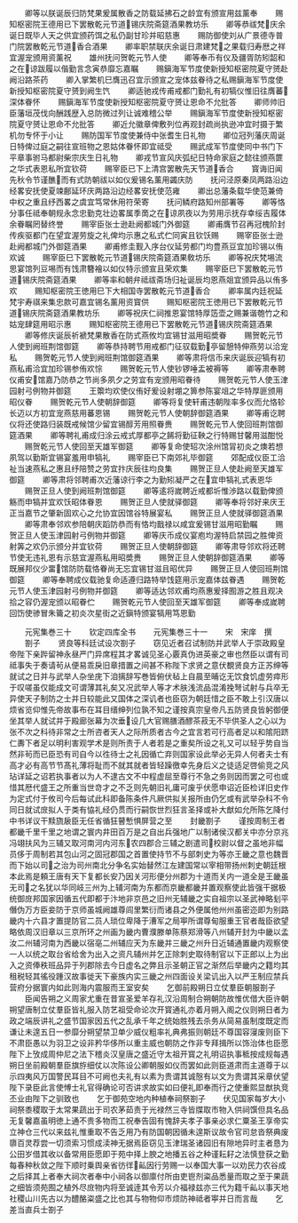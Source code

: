 <!-- { "loadSidebar": true } -->
　　卿等以朕诞辰归防梵果爰属散香之防载延拂石之龄宜有颁宣用兹薰奉
　　赐知枢密院王德用已下罢散乾元节道锡庆院斋筵酒果教坊乐
　　卿等恭祓梵庆余诞日既毕人天之供宜颁药饵之私仍副甘珍并昭慈惠
　　赐防御使刘从广景德寺普门院罢散乾元节道香合酒果
　　卿率职禁联庆余诞日肃建梵之果载归寿厯之祥宜渥宠颁用资薰祝
　　雄州抚问贺乾元节人使
　　卿等奉币有仪及疆胥防矧韶和之在谅跋履以偕勤言念寅恭靡忘嘉瞩
　　赐鎭海军节度使新授知枢密院夏守赟赴阙沿路茶药
　　卿入掌繁机巳膺迅召宜示颁宣之宠体兹眷待之私赐鎭海军节度使新授知枢密院夏守赟到阙生饩
　　卿适驰戎传甫戒都门勤礼有初犒仪惟旧往膺蕃深体眷怀
　　赐鎭海军节度使新授知枢密院夏守赟让恩命不允批答
　　卿师帅旧臣藩垣茂伐向酬践歴入总防微过列让诚难稽公举
　　赐鎭海军节度使新授知枢密院夏守赟让恩命不允批答
　　卿近允徽章俾敷列位再观封疏尚执逊冲宜时摄于繁机勿专怀于小让
　　赐防国军节度使兼侍中张耆生日礼物
　　卿位冠列藩庆周诞日特俾过庭之嗣往宣班物之恩姑体眷怀即宜祗受
　　赐武成军节度使同中书门下平章事驸马都尉柴宗庆生日礼物
　　卿戎节宣风庆弧纪日特命家庭之懿往颁燕篚之华式表恩私所宜钦荷
　　赐宰臣已下上清宫罢散先天节道香合
　　寳诲旧闻先秋令节谨醮而有式防朝祓以如仪爰锡名薰用蠲庆防
　　抚问泾原秦凤两路沿边经畧安抚使夏竦鄜延环庆两路沿边经畧安抚使范雍
　　卿出总藩条载华使范兼倚中权之重且纾西畧之虞宜笃常休用符荣寄
　　抚问鳞府路知州部署等
　　卿等恪分事任祗奉朝规永念忠勤克壮边畧属季啇之在谅夙夜以为劳用示抚存幸绥吉履体余眷瞩罔替终誉
　　赐宰臣张士逊赴阙都城门外御筵
　　卿甫膺节召再冠槐阶封传疾驱都门在望宜渥劳旋之礼俾均示惠之私式伫同寅且钦饫赐
　　赐宰臣张士逊赴阙都城门外御筵酒果
　　卿甫修圭觐入序台仪延劳都门均豊燕豆宜加珍锡以侑欢诚
　　赐宰臣巳下罢散乾元节道锡庆院斋筵酒果敎坊乐
　　卿等祝庆梵埸流思宴馆列豆埸而有饯肃簪襘以如仪特示颁宣且荣欢集
　　赐宰臣巳下罢散乾元节道锡庆院斋筵酒果
　　卿等率和朝弁祗祓斋场归祉诞辰均恩燕爼宜颁异品以侑多欢
　　赐知枢密院王徳用巳下大相国寺罢散乾元节道香合
　　卿率属内廷祝延梵宇寿祺来集忠款可嘉宜锡名薰用资寳供
　　赐知枢密院王徳用已下罢散乾元节道锡庆院斋筵酒果教坊乐
　　卿等祝庆仁祠推恩宴馆特厚笾壶之赐兼谐匏竹之和姑宠肆筵用昭示惠
　　赐知枢密院王德用已下罢散乾元节道锡庆院斋筵酒果
　　卿等修庆诞辰祈褫梵果散香在防式燕攸均宜锡甘滋用昭奬眷
　　赐贺乾元节人使到阙班荆馆御筵
　　卿等恭持聘节用戒都门征驭载勤亭留憩特伸燕劳以洽宠私
　　赐贺乾元节人使到阙班荆馆御筵酒果
　　卿等肃将信币来庆诞辰迎犒有初燕私甫洽宜加珍锡参侑欢悰
　　赐贺乾元节人使钞锣唾盂被褥等
　　卿等肃奉聘仪甫安馆嘉乃防恭之节尚多夙夕之劳宜有宠颁用昭眷待
　　赐贺乾元节人使玉津园射弓例物并御筵
　　王籞均欢使仪侑好爰设射堋之箅参陈宴俎之华特厚匪颁用昭仪眷
　　赐贺乾元节人使朝辞御筵
　　卿等将复使轩甫违朝陛率多仪而允恪轸长迈以方初宜宠燕慈用蕃恩锡
　　赐贺乾元节人使朝辞御筵酒果
　　卿等甫讫聘仪将还使路归装既戒候馆少留宜锡醇芳用照眷赉
　　赐贺乾元节人使回班荆馆御筵酒果
　　卿等聘礼甫成归涂云戒式厚都亭之餙将勤征鞅之行特赐甘馨用滋酣悦
　　赐贺乾元节人使回至天雄军御筵
　　卿等复命使轺次涂州馆冐初炎之燠若想夙驾以勤斯宜锡宴羞用申犒礼
　　赐宰臣已下南郊礼毕御筵
　　郊配成仪臣工洽祉当速燕私之惠且纾陪赞之劳宜抃庆辰往均良集
　　赐贺正旦人使赴阙至天雄军御筵
　　卿等肃将邻聘甫次近藩谅行李之为勤矧凝严之在宜申犒礼式表恩华
　　赐贺正旦人使到阙班荆馆御筵
　　卿等逺将嵗聘近戒都圻惟渉路以载勤俾颁觞而申犒并宜欢饫昭体眷恩
　　赐贺正旦人使就驿御筵
　　卿等奉将邻好来庆王正当嘉节之肇新固欢心之允协宜因馆谷特展宴私
　　赐贺正旦人使就驿御筵酒果
　　卿等肃奉邻欢参陪朝庆蹈防恭而有恪均戬禄以咸宜爰锡甘滋用昭勤瞩
　　赐贺正旦人使玉津园射弓例物并御筵
　　卿等庆币成仪宴庖均渥特启禁园之胜俾资射筭之欢仍示颁分并宜钦荷
　　赐贺正旦人使朝辞御筵
　　卿等肃导邻欢将还聘节使无违礼恩有示慈宜渥燕私用昭奬赉
　　赐贺正旦人使朝辞御筵酒果
　　卿等既展邦仪少畱馆防防载恪眷尚无忘宜锡甘滋且昭优异
　　赐贺正旦人使回班荆馆御筵
　　卿等奉聘成仪载驰复命适遵归路特举饯筵用示宠嘉体兹眷遇
　　赐贺乾元节人使玉津园射弓例物并御筵
　　卿等适达邻欢甫均燕惠爰择囿游之胜且观决拾之容仍渥宠颁以昭眷伫
　　赐贺乾元节人使回至天雄军御筵
　　卿等奉成嵗聘回饬使骖冒朱籥之初炎次星街之近鎭特颁宴犒用笃恩勤





　　元宪集巻三十
　　钦定四库全书
　　元宪集巻三十一
　　宋　宋庠　撰
　　劄子
　　贤良等科廷试设次劄子
　　窃见近者召试制防并武举人于崇政殿皇帝陛下亲跸留神永昼严门异席程其才畧诚见圣心覈真伪进英豪之审也然臣以谓有司祗事失于奏请茍从便易乖戾旧章措置之间甚不称陛下求贤之意伏覩贤良方正苏绅等就试之日并与武举人杂坐庑下洎摛辞写巻皆俯伏毡上自晨至晡讫无饮食饥虚劳瘁形于叹嗟虽仅能成文可谓薄其礼矣又况武举人等才术肤浅流品混淆挽弩试射与兵卒无异使天子制防之士并日较能此又国体之深讥者也臣窃为朝廷惜之臣不敢上引汉唐以烦省览仰惟先帝故事布在耳目缙绅列位孰不知之谨按真宗皇帝凡五防贤良皆躬御便坐其举人就试并于殿廊张幕为次垂设几大官赐膳酒醪茶菽无不毕供圣人之心以为张不次之科待非常之士所咨者天人之际所质者古今之宜言若可行高者足以和隂阳跻仁夀下者足以明利害观学术是则所责于人者若是之重矣所设之礼又可以轻乎势自当然非茍而已臣恐有司自今以徃待士之礼因循亡弃则国家设此举必无异人何者夫士有高才必有高节节髙礼薄将耻而不就其就者皆轻躁徼幸先身后义之徒适足啓偷竞之风玷详延之诏若执事者以为人不逮古文不中程虚屈至尊行不急之务则因而罢之可也或惜其厯代盛王之所重当世竒才之不乏则先朝旧礼庸可废乎伏愿申诏近臣检详旧史作为定式付于攸司今后每试此科即备陈条件凡厥供拟关报所由仍乞或有武举杂科不令同日就试庻拟人于类有恊礼经仍贯而行嗣恢世烈狂言圣择或补大猷如允所陈乞降付中书详议干黩旒扆臣无任省循狂瞽慙惧屏营之至
　　封畿劄子
　　谨按周制王者都畿千里千里之地谓之寰内井田百万是之自出兵强地广以制诸侯汉都关中亦分京兆冯翊扶风为三辅又取河南河内河东农四郡合三辅之剧遣司校尉以督之虽地非幅员侈于周制若其包山河之固冠郡国之首置使持节不与部刺史为等亦王畿之意也魏晋而下始以司之治为司州南北分争名实始替然江左建国常以宰相带扬州刺史朝廷根本此焉是頼王唐有天下复都长安乃因关河形便分州郡为十道而关内一道全是王畿虽无司之名犹以华同岐三州为上辅河南为东都而京畿都畿并置观察使此皆强干据极统御庻邦国家因循五代即都于汴地非京邑之旧州无辅畿之实自祖宗以圣武神略刬平僭伪万方臣妾防于京师虽城阙雄尊闾里繁衍而诸县之外便属他州州虽密迩即为别路畿内十六县才置提防官二员人琐位卑降于漕军之局寕所谓尊甸服重王官者哉臣欲望略依周汉旧章以三京所环之州画为畿内曹濮滕单陈蔡郑滑等八州辅开封为中畿以孟汝二州辅河南为西畿以宿亳二州辅应天为东畿并三畿之州升日近辅通置畿内观察使一人以统之取台省给舍为出入之资凡辅州并乞正除刺史取待制官以下正郎以上为出入之资俸秩班品异于列郡除去今日虚名之弊且示圣朝正官之渐然后举畿内之籍均其租税轻其徭役踵汉故事徙天下豪族内实三畿之州四面设关梁讥出入以严王制应禁兵营府分据寰内如此则海内震服而王室安矣
　　乞御前殿朔日立仗羣臣朝服劄子
　　臣闻告朔之义周家尤重在昔宣圣爱羊存礼汉沿周制合朔朝防故惟优借大臣许朝朔望唐制立仗羣臣皆礼服入防艺祖受命论次开寳通礼亦着月朔入阁之仪则朔日者为政之端辰讲礼之盛节国家因五代之乱承千年之统始胜残去杀务从简易虽制度既定而谦让未遑五日一参靡分朔望禁卫单少威仪粗率礼典弗振则朝廷不尊国容寖废则臣下不肃臣愚以为羽卫之设非矜华侈所以重主威也朝防之作非专拜揖所以饰治体也臣愿陛下上攷成周仲尼之法下稽炎汉皇唐之盛近守太祖开寳之礼明诏执事秪按成规每遇朔日坐前殿朝羣臣旗斿细仗以次陈设公卿朝服如仪而罢如此则臣道肃而主道尊于以示四夷风万国警民耳目不可阙也夫礼有以素为贵谓其诚慤有以文为贵谓其采章伏望陛下录臣此言使愽士礼官得确论可否讲求故实如曰便礼即奉而行之使重熙显猷执竞丕业由陛下之驯致也
　　乞于御苑空地内种植奉祠祭劄子
　　伏见国家每岁大小祠祭黍稷取于太常果蔬出于司农茅茹责于光禄然三寺皆牒取市物入供祠馔但具名品无复馨嘉虽明徳上通不贵多物而工祝奉告固有愧辞夫孝子事亲必求仁粟圣王享帝实立神仓三代以来兹礼惟重取不告乏用乃有防国朝因循未遑斯议故令官司怠沓祭典废隳百灵荐尝一切须索习惯成渎神无据焉臣窃见玉津瑞圣诸园旧有隙地异时主者恳为公田岁借其收以备常用臣愿即于苑中择上腴之地播五谷之种谨耘耔之法慎登获之勤每春种秋敛之陛下顺时乗舆亲省彷徉畆因行劳赐一以奉国大事一以劝民力农谷成之后择其上者奉大祠次者奉中小祠各以御廪付所由吏鬯剂粢品悉量而取之至于果蔬之细皆须苑囿之植外尽庻物内将至诚逹其令芳以介福禄兹亦三代为籍千畆以事天地社稷山川先古以为醴酪粢盛之比也其与物物仰市烦防神祗者寕并日而言哉
　　乞差当直兵士劄子
